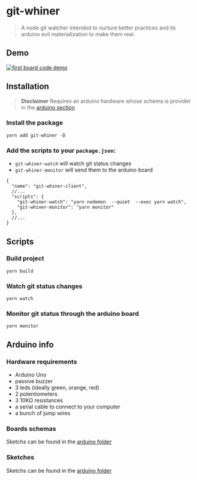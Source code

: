 # git-whiner

> A node git watcher intended to nurture better practices and its arduino evil materialization to make them real.

## Demo

[![first board code demo](https://img.youtube.com/vi/EF2FVzAF1sc/0.jpg)](https://www.youtube.com/watch?v=EF2FVzAF1sc)

## Installation

> **Disclaimer** Requires an arduino hardware whose schema is provider in the [arduino section](#arduino-info)

### Install the package

`yarn add git-whiner -D`

### Add the scripts to your `package.json`:

-   `git-whiner-watch` will watch git status changes
-   `git-whiner-monitor` will send them to the arduino board

```
{
  "name": "git-whiner-client",
  //...
  "scripts": {
    "git-whiner-watch": "yarn nodemon  --quiet  --exec yarn watch",
    "git-whiner-monitor": "yarn monitor"
  },
  //...
}
```

## Scripts

### Build project

`yarn build`

### Watch git status changes

`yarn watch`

### Monitor git status through the arduino board

`yarn monitor`

## Arduino info

### Hardware requirements

-   Arduino Uno
-   passive buzzer
-   3 leds (ideally green, orange, red)
-   2 potentiometers
-   3 10KΩ resistances
-   a serial cable to connect to your computer
-   a bunch of jump wires

### Boards schemas

Sketchs can be found in the [arduino folder](https://github.com/antoinefricker/git-whiner/tree/main/arduino/boards)

### Sketches

Sketchs can be found in the [arduino folder](https://github.com/antoinefricker/git-whiner/tree/main/arduino/sketches)
